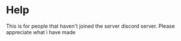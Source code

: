 # Help
This is for people that haven't joined the server discord server. Please appreciate what i have made
